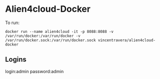 # Alien4cloud-Docker

To run:

```shell
docker run --name alien4cloud -it -p 8088:8088 -v /var/run/docker:/var/run/docker -v /var/run/docker.sock:/var/run/docker.sock vincentravera/alien4cloud-docker
```
## Logins

login:admin
password:admin
